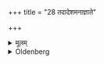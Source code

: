 +++
title = "28 तदादेशमनाज्ञाते"

+++

<details><summary>मूलम्</summary>

तदादेशमनाज्ञाते २८
</details>

<details><summary>Oldenberg</summary>

27. If (the deity is) unknown, (in the formula for) assigning (the oblation, instead of the name of a deity the name of) that (ceremony is put) -
</details>
